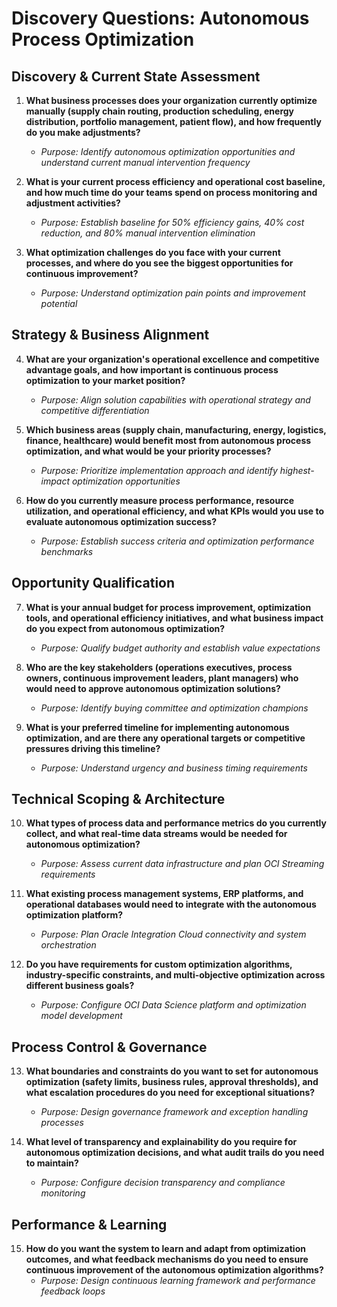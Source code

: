 # Discovery Questions: Autonomous Process Optimization

## Discovery & Current State Assessment

1. **What business processes does your organization currently optimize manually (supply chain routing, production scheduling, energy distribution, portfolio management, patient flow), and how frequently do you make adjustments?**
   - *Purpose: Identify autonomous optimization opportunities and understand current manual intervention frequency*

2. **What is your current process efficiency and operational cost baseline, and how much time do your teams spend on process monitoring and adjustment activities?**
   - *Purpose: Establish baseline for 50% efficiency gains, 40% cost reduction, and 80% manual intervention elimination*

3. **What optimization challenges do you face with your current processes, and where do you see the biggest opportunities for continuous improvement?**
   - *Purpose: Understand optimization pain points and improvement potential*

## Strategy & Business Alignment

4. **What are your organization's operational excellence and competitive advantage goals, and how important is continuous process optimization to your market position?**
   - *Purpose: Align solution capabilities with operational strategy and competitive differentiation*

5. **Which business areas (supply chain, manufacturing, energy, logistics, finance, healthcare) would benefit most from autonomous process optimization, and what would be your priority processes?**
   - *Purpose: Prioritize implementation approach and identify highest-impact optimization opportunities*

6. **How do you currently measure process performance, resource utilization, and operational efficiency, and what KPIs would you use to evaluate autonomous optimization success?**
   - *Purpose: Establish success criteria and optimization performance benchmarks*

## Opportunity Qualification

7. **What is your annual budget for process improvement, optimization tools, and operational efficiency initiatives, and what business impact do you expect from autonomous optimization?**
   - *Purpose: Qualify budget authority and establish value expectations*

8. **Who are the key stakeholders (operations executives, process owners, continuous improvement leaders, plant managers) who would need to approve autonomous optimization solutions?**
   - *Purpose: Identify buying committee and optimization champions*

9. **What is your preferred timeline for implementing autonomous optimization, and are there any operational targets or competitive pressures driving this timeline?**
   - *Purpose: Understand urgency and business timing requirements*

## Technical Scoping & Architecture

10. **What types of process data and performance metrics do you currently collect, and what real-time data streams would be needed for autonomous optimization?**
    - *Purpose: Assess current data infrastructure and plan OCI Streaming requirements*

11. **What existing process management systems, ERP platforms, and operational databases would need to integrate with the autonomous optimization platform?**
    - *Purpose: Plan Oracle Integration Cloud connectivity and system orchestration*

12. **Do you have requirements for custom optimization algorithms, industry-specific constraints, and multi-objective optimization across different business goals?**
    - *Purpose: Configure OCI Data Science platform and optimization model development*

## Process Control & Governance

13. **What boundaries and constraints do you want to set for autonomous optimization (safety limits, business rules, approval thresholds), and what escalation procedures do you need for exceptional situations?**
    - *Purpose: Design governance framework and exception handling processes*

14. **What level of transparency and explainability do you require for autonomous optimization decisions, and what audit trails do you need to maintain?**
    - *Purpose: Configure decision transparency and compliance monitoring*

## Performance & Learning

15. **How do you want the system to learn and adapt from optimization outcomes, and what feedback mechanisms do you need to ensure continuous improvement of the autonomous optimization algorithms?**
    - *Purpose: Design continuous learning framework and performance feedback loops*